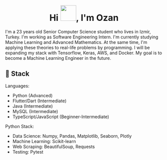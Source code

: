 <h1 align="center">Hi <img src="https://c.tenor.com/62H2GipHhHUAAAAi/marvel-future-revolution-marvel-future-fight.gif" width="50px" height="50px"/>, I'm Ozan</h1>


I'm a 23 years old Senior Computer Science student who lives in Izmir, Turkey. I'm working as Software Engineering Intern. I'm currently studying Machine Learning and Advanced Mathematics. At the same time, I'm applying these theories to real-life problems by programming. I will be expanding my stack with Tensorflow, Keras, AWS, and Docker. My goal is to become a Machine Learning Engineer in the future.

<h2>🔨 Stack</h2> 

Languages:
- Python (Advanced)
- Flutter/Dart (Intermediate)
- Java (Intermediate)
- MySQL (Intermediate)
- TypeScript/JavaScript (Beginner-Intermediate)

Python Stack:
- Data Science: Numpy, Pandas, Matplotlib, Seaborn, Plotly
- Machine Learning: Scikit-learn
- Web Scraping: BeautifulSoup, Requests
- Testing: Pytest
